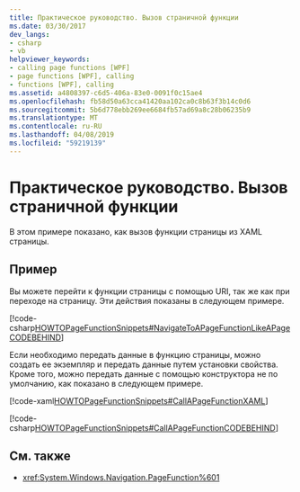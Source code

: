 ```yaml
---
title: Практическое руководство. Вызов страничной функции
ms.date: 03/30/2017
dev_langs:
- csharp
- vb
helpviewer_keywords:
- calling page functions [WPF]
- page functions [WPF], calling
- functions [WPF], calling
ms.assetid: a4808397-c6d5-406a-83e0-0091f0c15ae4
ms.openlocfilehash: fb58d50a63cca41420aa102ca0c8b63f3b14c0d6
ms.sourcegitcommit: 5b6d778ebb269ee6684fb57ad69a8c28b06235b9
ms.translationtype: MT
ms.contentlocale: ru-RU
ms.lasthandoff: 04/08/2019
ms.locfileid: "59219139"
---
```

# <a name="how-to-call-a-page-function"></a>Практическое руководство. Вызов страничной функции
В этом примере показано, как вызов функции страницы из XAML страницы.  
  
## <a name="example"></a>Пример  
 Вы можете перейти к функции страницы с помощью URI, так же как при переходе на страницу. Эти действия показаны в следующем примере.  
  
 [!code-csharp[HOWTOPageFunctionSnippets#NavigateToAPageFunctionLikeAPageCODEBEHIND](~/samples/snippets/csharp/VS_Snippets_Wpf/HOWTOPageFunctionSnippets/CSharp/CallingPage.xaml.cs#navigatetoapagefunctionlikeapagecodebehind)]
   
  
 Если необходимо передать данные в функцию страницы, можно создать ее экземпляр и передать данные путем установки свойства. Кроме того, можно передать данные с помощью конструктора не по умолчанию, как показано в следующем примере.  
  
 [!code-xaml[HOWTOPageFunctionSnippets#CallAPageFunctionXAML](~/samples/snippets/csharp/VS_Snippets_Wpf/HOWTOPageFunctionSnippets/CSharp/CallingPage.xaml#callapagefunctionxaml)]  
  
 [!code-csharp[HOWTOPageFunctionSnippets#CallAPageFunctionCODEBEHIND](~/samples/snippets/csharp/VS_Snippets_Wpf/HOWTOPageFunctionSnippets/CSharp/CallingPage.xaml.cs#callapagefunctioncodebehind)]
   
  
## <a name="see-also"></a>См. также

- <xref:System.Windows.Navigation.PageFunction%601>
